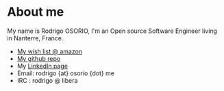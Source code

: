 # About me
My name is Rodrigo OSORIO, I'm an Open source Software Engineer living in Nanterre, France.

* [My wish list @ amazon](http://www.amazon.fr/gp/registry/wishlist/2LPC1CA2LF80D)
* [My github repo](https://github.com/rosorio)
* My [LinkedIn page](https://www.linkedin.com/in/rodrigo-osorio-30773b6/)
* Email: rodrigo {at} osorio {dot} me
* IRC : rodrigo @ libera
